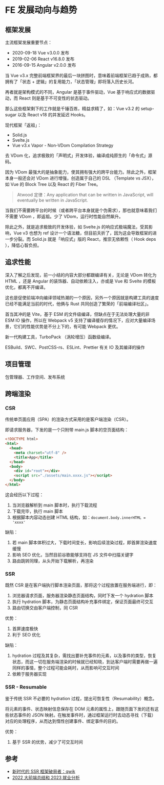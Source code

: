 # FE 发展动向与趋势

## 框架发展

主流框架发展重要节点：

- 2020-09-18 Vue v3.0.0 发布
- 2019-02-06 React v16.8.0 发布
- 2016-09-15 Angular v2.0.0 发布

当 Vue v3.x 完整前端框架界的最后一块拼图时，意味着前端框架已趋于成熟，都拥有了「状态 + 逻辑」的复用能力，「状态管理」即将落入历史长河。

再者就是架构模式的不同，Angular 是基于事件驱动，Vue 基于响应式的数据驱动，而 React 则是基于不可变性的状态驱动。

那么这些框架剩下的工作就是千锤百炼，精益求精了，如：Vue v3.2 的 setup-sugar 以及 React v18 的并发延迟 Hooks。

现代框架「返祖」：

- Solid.js
- Svelte.js
- Vue v3.x Vapor - Non-VDom Compilation Strategy

去 VDom 化，追求极致的「声明式」开发体验，编译成纯原生的「命令式」源码。

因为 VDom 最强大的是抽象能力，使其拥有强大的跨平台能力。除此之外，框架本身一般还会对 VDom 进行增强，创造属于自己的 DSL （Template vs JSX），如 Vue 的 Block Tree 以及 React 的 Fiber Tree。

> Atwood 定律：Any application that can be written in JavaScript, will eventually be written in JavaScript.

当我们不需要跨平台的时候（或者跨平台本身就是个伪需求），那也就意味着我们不需要 VDom ，即返祖。少了 VDom，运行时性能自然飙升。

除此之外，就是追求极致的开发体验，如 Svelte.js 的响应式极端魔法，受其影响，Vue v3 也想为 ref 设计一个语法糖，但目前夭折了，因为这会导致框架的进一步分裂。而 Solid.js 就是「响应式」版的 React，推崇无依赖性（ Hook deps ），降低心智负担。

## 追求性能

深入了解之后发现，前一小结的内容大部分都跟编译有关，无论是 VDom 转化为 HTML ，还是 Angular 的装饰器、自动依赖注入，亦或是 Vue 和 Svelte 的模板优化，都离不开编译。

这也是促使前端冲向编译领域热潮的一个原因，另外一个原因就是构建工具的速度已经不能满足当前的时代，他俩与 Rust 共同创造了繁荣的「前端编译社区」。

首当其冲的是 Vite，基于 ESM 的文件级编译，但缺点在于无法处理大量的非 ESM IO 操作，所以在 Webpack v5 支持了编译缓存的情况下，应对大量编译场景，它们的性能优势是不分上下的，有可能 Webpack 更优。

新一代构建工具，TurboPack （涡轮增压）函数级编译。

ESBuild、SWC、PostCSS-rs、ESLint、Prettier 有关 IO 及其编译的操作

## 项目管理

包管理器、工作空间、发布系统

## 跨端渲染

### CSR

传统单页面应用（SPA）的渲染方式采用的是客户端渲染（CSR）。

即请求服务器，下发的是一个只附带 main.js 脚本的空页面结构：

```html
<!DOCTYPE html>
<html>
  <head>
    <meta charset="utf-8" />
    <title>App</title>
  </head>
  <body>
    <div id="root"></div>
    <script src="./assets/main.xxxx.js"></script>
  </body>
</html>
```

这会经历以下过程：

1. 当浏览器解析到 main 脚本时，执行下载流程
2. 下载完毕，执行 main 脚本
3. 根据脚本内容动态创建 HTML 结构，如：`document.body.innerHTML = 'xxxx'`

缺陷：

1. 若 main 脚本体积过大，下载时间变长，影响后续渲染过程，即首屏渲染速度缓慢
2. 影响 SEO 优化，当然目前谷歌能够支持在 JS 文件中扫描关键字
3. 路由跳转同理，从头开始下载解析，再渲染

### SSR

既然 CSR 是在客户端执行脚本渲染页面，那将这个过程放置在服务端进行，即：

1. 浏览器请求页面，服务器渲染静态页面结构，同时下发一个 hydration 脚本
2. 执行 hydration 脚本，为静态页面结构补充事件绑定，保证页面最终可交互
3. 路由切换交由客户端控制，同 CSR

优势：

1. 首屏速度极快
2. 利于 SEO 优化

缺陷：

1. hydration 过程及其复杂，需找出要补充事件的元素，以及事件的类型，恢复状态，而这一切在服务端渲染的时候就已经知晓，到达客户端时需要再做一遍同样的事情，整个过程可能会耗时，从而影响可交互时间
2. 依赖于服务器实现

### SSR - Resumable

鉴于传统 SSR 不必要的 hydration 过程，提出可恢复性（Resumability）概念。

将元素的事件、状态映射信息保存在 DOM 元素的属性上，跟随页面下发的还有这些状态事件的 JSON 映射。在触发事件时，通过框架运行时去动态寻找（下载）对应的处理程序，从而达到惰性创建事件、绑定事件的目的。

优势：

1. 基于 SSR 的优势，减少了可交互时间

## 参考

- [新时代的 SSR 框架破局者：qwik](https://zhuanlan.zhihu.com/p/597473358)
- [2022 大前端总结和 2023 就业分析](https://zhuanlan.zhihu.com/p/603410758)
